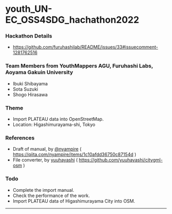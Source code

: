 # youth_UN-EC_OSS4SDG_hachathon2022
### Hackathon Details
* https://github.com/furuhashilab/README/issues/33#issuecomment-1281762516
### Team Members from YouthMappers AGU, Furuhashi Labs, Aoyama Gakuin University
* Ibuki Shibayama
* Sota Suzuki
* Shogo Hirasawa
### Theme
* Import PLATEAU data into OpenStreetMap.
* Location: Higashimurayama-shi, Tokyo
### References
* Draft of manual, by [@nyampire](https://qiita.com/nyampire) ( https://qiita.com/nyampire/items/1c10afdd36750c87154d )
* File converter, by [yuuhayashi](https://github.com/yuuhayashi) ( https://github.com/yuuhayashi/citygml-osm )
### Todo
* Complete the import manual.
* Check the performance of the work.
* Import PLATEAU data of Higashimurayama City into OSM.

---
